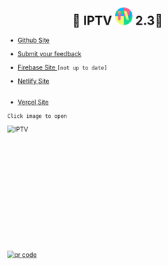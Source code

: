 
<h1 align='center'>🌟 IPTV <a href="https://kunsh13.github.io/"><img src="/img/favicon_round.png" width="40" height="40"></a> 2.3🌟</h1>


- [Github Site](https://bit.ly/_iptv_)
- [Submit your feedback](https://github.com/kunsh13/iptv/discussions)

- [Firebase Site ](https://kunsh13-iptv.firebaseapp.com/)       ```[not up to date]```


- [Netlify Site](https://kunsh13.netlify.app/) <br><br>

- [Vercel Site](https://iptv13.vercel.app)

```Click image to open```

[<img align="left" alt="IPTV" width="500px" height="281px" src="img/banner.png" />][site]

[site]: kunsh13.github.io


[<img align="middle" alt="qr code" width="281px" height="281px" src="img/qr_c.png" />][site]
<br>
<br><br>
<br>
